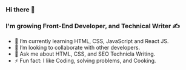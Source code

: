 ### Hi there 👋

### I'm growing Front-End Developer, and Technical Writer ✍



- 🌱 I’m currently learning HTML, CSS, JavaScript and React JS.
- 👯 I’m looking to collaborate with other developers.
- 💬 Ask me about HTML, CSS, and SEO Technicla Writing.
- ⚡ Fun fact: I like Coding, solving problems, and Cooking. 

